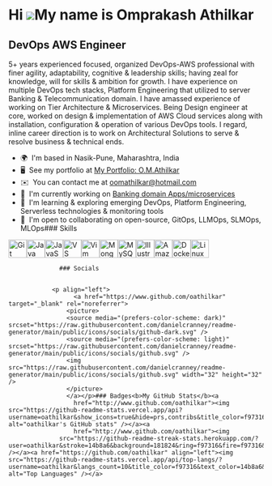 Hi ![](https://user-images.githubusercontent.com/18350557/176309783-0785949b-9127-417c-8b55-ab5a4333674e.gif)My name is Omprakash Athilkar
==========================================================================================================================================

DevOps AWS Engineer
-------------------

5+ years experienced focused, organized DevOps-AWS professional with finer agility, adaptability, cognitive & leadership skills; having zeal for knowledge, will for skills & ambition for growth. 
I have experience on multiple DevOps tech stacks, Platform Engineering that utilized to server Banking & Telecommunication domain. 
I have amassed experience of working on Tier Architecture & Microservices. 
Being Design engineer at core, worked on design & implementation of AWS Cloud services along with installation, configuration & operation of various DevOps tools. I regard, inline career direction is to work on Architectural Solutions to serve & resolve business & technical ends.

*   🌍  I'm based in Nasik-Pune, Maharashtra, India
*   🖥️  See my portfolio at [My Portfolio: O.M.Athilkar](http://oathilkar.github.io/)
*   ✉️  You can contact me at [oomathilkar@hotmail.com](mailto:oomathilkar@hotmail.com)
*   🚀  I'm currently working on [Banking domain Apps/microservices](http://h)
*   🧠  I'm learning & exploring emerging DevOps, Platform Engineering, Serverless technologies & monitoring tools
*   🤝  I'm open to collaborating on open-source, GitOps, LLMOps, SLMOps, MLOps### Skills 
<p align="left">
<a href="https://git-scm.com/" target="_blank" rel="noreferrer"><img src="https://raw.githubusercontent.com/danielcranney/readme-generator/main/public/icons/skills/git-colored.svg" width="36" height="36" alt="Git" /></a><a href="https://www.oracle.com/java/" target="_blank" rel="noreferrer"><img src="https://raw.githubusercontent.com/danielcranney/readme-generator/main/public/icons/skills/java-colored.svg" width="36" height="36" alt="Java" /></a><a href="https://developer.mozilla.org/en-US/docs/Web/JavaScript" target="_blank" rel="noreferrer"><img src="https://raw.githubusercontent.com/danielcranney/readme-generator/main/public/icons/skills/javascript-colored.svg" width="36" height="36" alt="JavaScript" /></a><a href="https://code.visualstudio.com/" target="_blank" rel="noreferrer"><img src="https://raw.githubusercontent.com/danielcranney/readme-generator/main/public/icons/skills/visualstudiocode.svg" width="36" height="36" alt="VS Code" /></a><a href="https://www.vim.org/" target="_blank" rel="noreferrer"><img src="https://raw.githubusercontent.com/danielcranney/readme-generator/main/public/icons/skills/vim.svg" width="36" height="36" alt="Vim" /></a><a href="https://www.mongodb.com/" target="_blank" rel="noreferrer"><img src="https://raw.githubusercontent.com/danielcranney/readme-generator/main/public/icons/skills/mongodb-colored.svg" width="36" height="36" alt="MongoDB" /></a><a href="https://www.mysql.com/" target="_blank" rel="noreferrer"><img src="https://raw.githubusercontent.com/danielcranney/readme-generator/main/public/icons/skills/mysql-colored.svg" width="36" height="36" alt="MySQL" /></a><a href="https://www.adobe.com/uk/products/illustrator.html" target="_blank" rel="noreferrer"><img src="https://raw.githubusercontent.com/danielcranney/readme-generator/main/public/icons/skills/illustrator-colored-dark.svg" width="36" height="36" alt="Illustrator" /></a><a href="https://aws.amazon.com" target="_blank" rel="noreferrer"><img src="https://raw.githubusercontent.com/danielcranney/readme-generator/main/public/icons/skills/aws-colored-dark.svg" width="36" height="36" alt="Amazon Web Services" /></a><a href="https://www.docker.com/" target="_blank" rel="noreferrer"><img src="https://raw.githubusercontent.com/danielcranney/readme-generator/main/public/icons/skills/docker-colored.svg" width="36" height="36" alt="Docker" /></a><a href="https://www.linux.org" target="_blank" rel="noreferrer"><img src="https://raw.githubusercontent.com/danielcranney/readme-generator/main/public/icons/skills/linux-colored.svg" width="36" height="36" alt="Linux" /></a>
                    </p>
                    
                  ### Socials
                  
                  
                <p align="left">
                      <a href="https://www.github.com/oathilkar" target="_blank" rel="noreferrer">
                    <picture>
                    <source media="(prefers-color-scheme: dark)" srcset="https://raw.githubusercontent.com/danielcranney/readme-generator/main/public/icons/socials/github-dark.svg" />
                    <source media="(prefers-color-scheme: light)" srcset="https://raw.githubusercontent.com/danielcranney/readme-generator/main/public/icons/socials/github.svg" />
                    <img src="https://raw.githubusercontent.com/danielcranney/readme-generator/main/public/icons/socials/github.svg" width="32" height="32" />
                    </picture>
                    </a></p>### Badges<b>My GitHub Stats</b><a
                      href="http://www.github.com/oathilkar"><img src="https://github-readme-stats.vercel.app/api?username=oathilkar&show_icons=true&hide=prs,contribs&title_color=f97316&text_color=14b8a6&icon_color=facc15&bg_color=181824&hide_border=true&show_icons=true" alt="oathilkar's GitHub stats" /></a><a
                      href="http://www.github.com/oathilkar"><img
                  src="https://github-readme-streak-stats.herokuapp.com/?user=oathilkar&stroke=14b8a6&background=181824&ring=f97316&fire=f97316&currStreakNum=14b8a6&currStreakLabel=f97316&sideNums=14b8a6&sideLabels=14b8a6&dates=14b8a6&hide_border=true" /></a><a href="https://github.com/oathilkar" align="left"><img src="https://github-readme-stats.vercel.app/api/top-langs/?username=oathilkar&langs_count=10&title_color=f97316&text_color=14b8a6&icon_color=facc15&bg_color=181824&hide_border=true&locale=en&custom_title=Top%20%Languages" alt="Top Languages" /></a>

